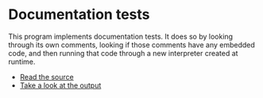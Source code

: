 # Documentation tests

This program implements documentation tests. It does so by looking through its
own comments, looking if those comments have any embedded code, and then running
that code through a new interpreter created at runtime.

* [Read the source](./main.tnt)
* [Take a look at the output](./output.txt)
